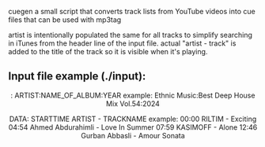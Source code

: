cuegen
a small script that converts track lists from YouTube videos into cue files that can be used with mp3tag

artist is intentionally populated the same for all tracks to simplify searching in iTunes from the header line of the input file.  actual "artist - track" is added to the title of the track so it is visible when it's playing.

Input file example (./input):
----------------------------

<HEADER LINE>: ARTIST:NAME_OF_ALBUM:YEAR
  example:  Ethnic Music:Best Deep House Mix Vol.54:2024

DATA:  STARTTIME ARTIST - TRACKNAME
  example:
    00:00 RILTIM - Exciting
    04:54 Ahmed Abdurahimli - Love In Summer
    07:59 KASIMOFF - Alone
    12:46 Gurban Abbasli - Amour Sonata
